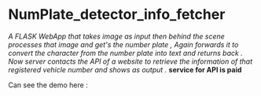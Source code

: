 # NumPlate_detector_info_fetcher
*A FLASK WebApp that takes image as input then behind the scene processes that image and get's the number plate , Again forwards it to convert the character from the number plate into text and returns back . 
Now server contacts the API of a website to retrieve the information of that registered vehicle number and shows as output .*
**service for API is paid** 

Can see the demo here : 
